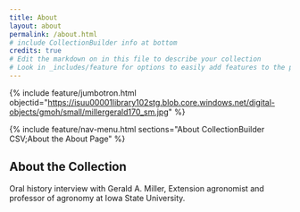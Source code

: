 ```yaml
---
title: About
layout: about
permalink: /about.html
# include CollectionBuilder info at bottom
credits: true
# Edit the markdown on in this file to describe your collection
# Look in _includes/feature for options to easily add features to the page
---
```


{% include feature/jumbotron.html objectid="https://isuu00001library102stg.blob.core.windows.net/digital-objects/gmoh/small/millergerald170_sm.jpg" %} 

{% include feature/nav-menu.html sections="About CollectionBuilder CSV;About the About Page" %}

## About the Collection

Oral history interview with Gerald A. Miller, Extension agronomist and professor of agronomy at Iowa State University.